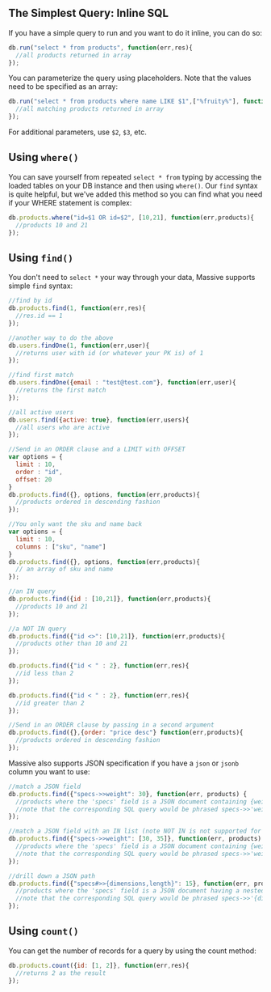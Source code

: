 ## The Simplest Query: Inline SQL

If you have a simple query to run and you want to do it inline, you can do so:

```js
db.run("select * from products", function(err,res){
  //all products returned in array
});
```

You can parameterize the query using placeholders. Note that the values need to be specified as an array:

```js
db.run("select * from products where name LIKE $1",["%fruity%"], function(err,res){
  //all matching products returned in array
});
```

For additional parameters, use `$2`, `$3`, etc.

## Using `where()`

You can save yourself from repeated `select * from` typing by accessing the loaded tables on your DB instance and then using `where()`. Our `find` syntax is quite helpful, but we've added this method so you can find what you need if your WHERE statement is complex:

```js
db.products.where("id=$1 OR id=$2", [10,21], function(err,products){
  //products 10 and 21
});
```

## Using `find()`

You don't need to `select *` your way through your data, Massive supports simple `find` syntax:

```js
//find by id
db.products.find(1, function(err,res){
  //res.id == 1
});

//another way to do the above
db.users.findOne(1, function(err,user){
  //returns user with id (or whatever your PK is) of 1
});

//find first match
db.users.findOne({email : "test@test.com"}, function(err,user){
  //returns the first match
});

//all active users
db.users.find({active: true}, function(err,users){
  //all users who are active
});

//Send in an ORDER clause and a LIMIT with OFFSET
var options = {
  limit : 10,
  order : "id",
  offset: 20
}
db.products.find({}, options, function(err,products){
  //products ordered in descending fashion
});

//You only want the sku and name back
var options = {
  limit : 10,
  columns : ["sku", "name"]
}
db.products.find({}, options, function(err,products){
  // an array of sku and name
});

//an IN query
db.products.find({id : [10,21]}, function(err,products){
  //products 10 and 21
});

//a NOT IN query
db.products.find({"id <>": [10,21]}, function(err,products){
  //products other than 10 and 21
});

db.products.find({"id < " : 2}, function(err,res){
  //id less than 2
});

db.products.find({"id < " : 2}, function(err,res){
  //id greater than 2
});

//Send in an ORDER clause by passing in a second argument
db.products.find({},{order: "price desc"} function(err,products){
  //products ordered in descending fashion
});
```

Massive also supports JSON specification if you have a `json` or `jsonb` column you want to use:

```js
//match a JSON field
db.products.find({"specs->>weight": 30}, function(err, products) {
  //products where the 'specs' field is a JSON document containing {weight: 30}
  //note that the corresponding SQL query would be phrased specs->>'weight'; Massive adds the quotes for you
});

//match a JSON field with an IN list (note NOT IN is not supported for JSON fields at this time)
db.products.find({"specs->>weight": [30, 35]}, function(err, products) {
  //products where the 'specs' field is a JSON document containing {weight: 30}
  //note that the corresponding SQL query would be phrased specs->>'weight'; Massive adds the quotes for you
});

//drill down a JSON path
db.products.find({"specs#>>{dimensions,length}": 15}, function(err, products) {
  //products where the 'specs' field is a JSON document having a nested 'dimensions' object containing {length: 15}
  //note that the corresponding SQL query would be phrased specs->>'{dimensions,length}'; Massive adds the quotes for you
});
```

## Using `count()`

You can get the number of records for a query by using the count method:

```js
db.products.count({id: [1, 2]}, function(err,res){
  //returns 2 as the result
});
```

